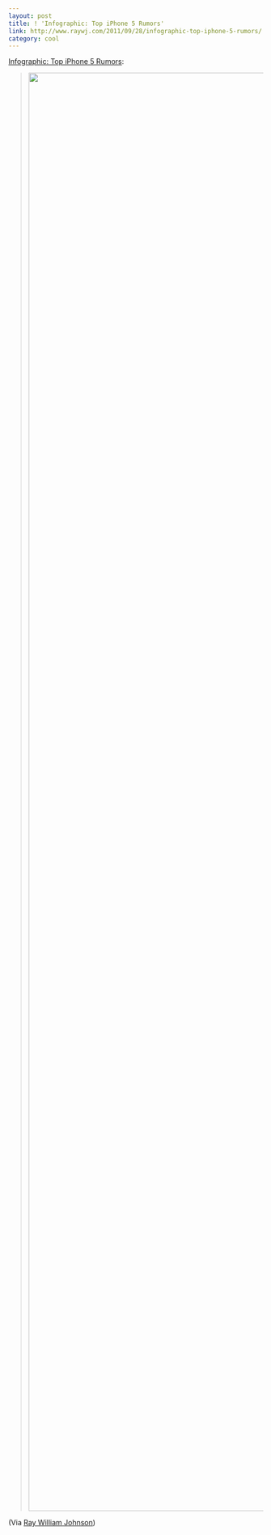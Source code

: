 ```yaml
---
layout: post
title: ! 'Infographic: Top iPhone 5 Rumors'
link: http://www.raywj.com/2011/09/28/infographic-top-iphone-5-rumors/
category: cool
---
```


<p><a href="http://www.raywj.com/2011/09/28/infographic-top-iphone-5-rumors/">Infographic: Top iPhone 5 Rumors</a>:</p>
<blockquote>
<p><img title="iPhone-5-Rumors-Infographic" src="http://www.raywj.com/wp-content/uploads/2011/09/iPhone-5-Rumors-Infographic_thumb.jpg" alt="" width="584" height="2841" /></p>
</blockquote>
<p>(Via <a href="http://www.raywj.com">Ray William Johnson</a>)</p>
